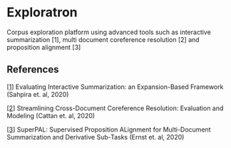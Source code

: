 # Exploratron

Corpus exploration platform using advanced tools such as interactive summarization [1], multi document coreference resolution [2] and proposition alignment [3]

## References

<a id="1" href="https://arxiv.org/abs/2009.08380">[1]</a> Evaluating Interactive Summarization: an Expansion-Based Framework (Sahpira et. al, 2020)

<a id="2" href="https://arxiv.org/abs/2009.11032">[2]</a> Streamlining Cross-Document Coreference Resolution: Evaluation and Modeling (Cattan et. al, 2020)

<a id="3" href="https://arxiv.org/abs/2009.00590">[3]</a> SuperPAL: Supervised Proposition ALignment for Multi-Document Summarization and Derivative Sub-Tasks (Ernst et. al, 2020)

